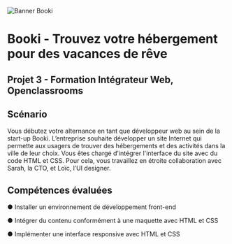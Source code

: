 ![Banner Booki](https://user.oc-static.com/upload/2022/06/20/16557256333819_FR_1155_P3_Banner-Booki.png)

# Booki - Trouvez votre hébergement pour des vacances de rêve 

## Projet 3 - Formation Intégrateur Web, Openclassrooms

## Scénario 

Vous débutez votre alternance en tant que développeur web au sein de la start-up Booki. 
L’entreprise souhaite développer un site Internet qui permette aux usagers de trouver des
hébergements et des activités dans la ville de leur choix.
Vous êtes chargé d'intégrer l'interface du site avec du code HTML et CSS. Pour cela, vous travaillez en
étroite collaboration avec Sarah, la CTO, et Loïc, l’UI designer. 

## Compétences évaluées 

●  Installer un environnement de développement front-end

●  Intégrer du contenu conformément à une maquette avec HTML et CSS

●  Implémenter une interface responsive avec HTML et CSS

